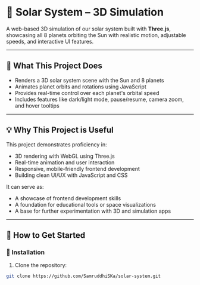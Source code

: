 # 🌌 Solar System – 3D Simulation

A web-based 3D simulation of our solar system built with **Three.js**, showcasing all 8 planets orbiting the Sun with realistic motion, adjustable speeds, and interactive UI features.

---

## 🚀 What This Project Does

- Renders a 3D solar system scene with the Sun and 8 planets
- Animates planet orbits and rotations using JavaScript
- Provides real-time control over each planet's orbital speed
- Includes features like dark/light mode, pause/resume, camera zoom, and hover tooltips

---

## 💡 Why This Project is Useful

This project demonstrates proficiency in:
- 3D rendering with WebGL using Three.js
- Real-time animation and user interaction
- Responsive, mobile-friendly frontend development
- Building clean UI/UX with JavaScript and CSS

It can serve as:
- A showcase of frontend development skills
- A foundation for educational tools or space visualizations
- A base for further experimentation with 3D and simulation apps

---

## 🧰 How to Get Started

### 🔧 Installation

1. Clone the repository:
```bash
git clone https://github.com/SamruddhiSKa/solar-system.git
